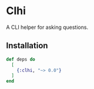 # Clhi

A CLI helper for asking questions.

## Installation

```elixir
def deps do
  [
    {:clhi, "~> 0.0"}
  ]
end
```
